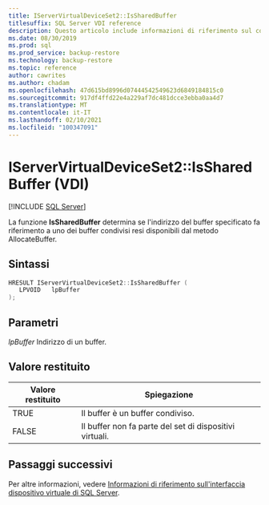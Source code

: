 ```yaml
---
title: IServerVirtualDeviceSet2::IsSharedBuffer
titlesuffix: SQL Server VDI reference
description: Questo articolo include informazioni di riferimento sul comando IServerVirtualDeviceSet2::IsSharedBuffer.
ms.date: 08/30/2019
ms.prod: sql
ms.prod_service: backup-restore
ms.technology: backup-restore
ms.topic: reference
author: cawrites
ms.author: chadam
ms.openlocfilehash: 47d615bd8996d07444542549623d6849184815c0
ms.sourcegitcommit: 917df4ffd22e4a229af7dc481dcce3ebba0aa4d7
ms.translationtype: MT
ms.contentlocale: it-IT
ms.lasthandoff: 02/10/2021
ms.locfileid: "100347091"
---
```

# <a name="iservervirtualdeviceset2issharedbuffer-vdi"></a>IServerVirtualDeviceSet2::IsSharedBuffer (VDI)

[!INCLUDE [SQL Server](../../../includes/applies-to-version/sqlserver.md)]

La funzione **IsSharedBuffer** determina se l'indirizzo del buffer specificato fa riferimento a uno dei buffer condivisi resi disponibili dal metodo AllocateBuffer.

## <a name="syntax"></a>Sintassi

```c
HRESULT IServerVirtualDeviceSet2::IsSharedBuffer (
   LPVOID   lpBuffer
);
```

## <a name="parameters"></a>Parametri

*lpBuffer* Indirizzo di un buffer.

## <a name="return-value"></a>Valore restituito

|Valore restituito | Spiegazione |
|---|---|
| TRUE | Il buffer è un buffer condiviso. |
| FALSE | Il buffer non fa parte del set di dispositivi virtuali. |

## <a name="next-steps"></a>Passaggi successivi

Per altre informazioni, vedere [Informazioni di riferimento sull'interfaccia dispositivo virtuale di SQL Server](reference-virtual-device-interface.md).